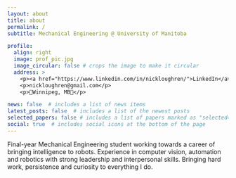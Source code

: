 ```yaml
---
layout: about
title: about
permalink: /
subtitle: Mechanical Engineering @ University of Manitoba

profile:
  align: right
  image: prof_pic.jpg
  image_circular: false # crops the image to make it circular
  address: >
    <p><a href="https://www.linkedin.com/in/nickloughren/">LinkedIn</a></p>
    <p>nickloughren@gmail.com</p>
    <p>🍁Winnipeg, MB🍁</p>

news: false  # includes a list of news items
latest_posts: false  # includes a list of the newest posts
selected_papers: false # includes a list of papers marked as "selected={true}"
social: true  # includes social icons at the bottom of the page
---
```


Final-year Mechanical Engineering student working towards a career of bringing intelligence to robots. Experience in computer vision, automation and robotics with strong leadership and interpersonal skills. Bringing hard work, persistence and curiosity to everything I do.
